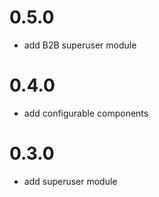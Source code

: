 # 0.5.0
- add B2B superuser module
# 0.4.0
- add configurable components
# 0.3.0
- add superuser module